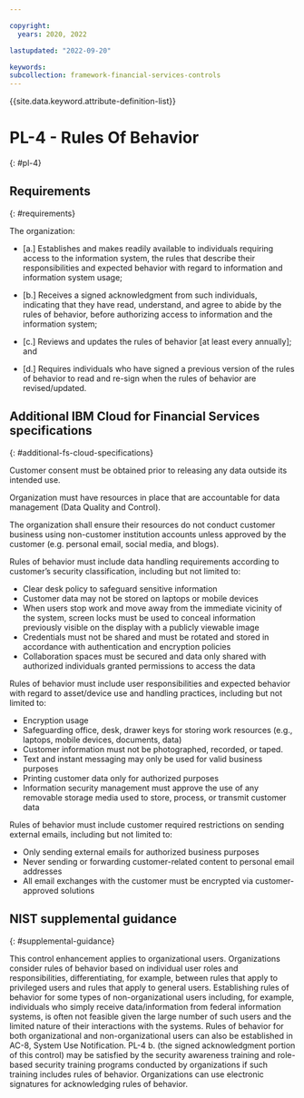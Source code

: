 ```yaml
---

copyright:
  years: 2020, 2022

lastupdated: "2022-09-20"

keywords: 
subcollection: framework-financial-services-controls
---
```


{{site.data.keyword.attribute-definition-list}}

# PL-4 - Rules Of Behavior
{: #pl-4}

## Requirements
{: #requirements}

The organization:

- \[a.\] Establishes and makes readily available to individuals requiring access to the information system, the rules that describe their responsibilities and expected behavior with regard to information and information system usage;

- \[b.\] Receives a signed acknowledgment from such individuals, indicating that they have read, understand, and agree to abide by the rules of behavior, before authorizing access to information and the information system;

- \[c.\] Reviews and updates the rules of behavior [at least every annually]; and

- \[d.\] Requires individuals who have signed a previous version of the rules of behavior to read and re-sign when the rules of behavior are revised/updated.

## Additional IBM Cloud for Financial Services specifications
{: #additional-fs-cloud-specifications}

Customer consent must be obtained prior to releasing any data outside its intended use.

Organization must have resources in place that are accountable for data management (Data Quality and Control).

The organization shall ensure their resources do not conduct customer business using non-customer institution accounts unless approved by the customer (e.g. personal email, social media, and blogs).

Rules of behavior must include data handling requirements according to customer’s security classification, including but not limited to:
- Clear desk policy to safeguard sensitive information
- Customer data may not be stored on laptops or mobile devices
- When users stop work and move away from the immediate vicinity of the system, screen locks must be used to conceal information previously visible on the display with a publicly viewable image
- Credentials must not be shared and must be rotated and stored in accordance with authentication and encryption policies
- Collaboration spaces must be secured and data only shared with authorized individuals granted permissions to access the data

Rules of behavior must include user responsibilities and expected behavior with regard to asset/device use and handling practices, including but not limited to:
- Encryption usage
- Safeguarding office, desk, drawer keys for storing work resources (e.g., laptops, mobile devices, documents, data)
- Customer information must not be photographed, recorded, or taped.
- Text and instant messaging may only be used for valid business purposes
- Printing customer data only for authorized purposes
- Information security management must approve the use of any removable storage media used to store, process, or transmit customer data

Rules of behavior must include customer required restrictions on sending external emails, including but not limited to:
- Only sending external emails for authorized business purposes
- Never sending or forwarding customer-related content to personal email addresses
- All email exchanges with the customer must be encrypted via customer-approved solutions

## NIST supplemental guidance
{: #supplemental-guidance}

This control enhancement applies to organizational users. Organizations consider rules of behavior based on individual user roles and responsibilities, differentiating, for example, between rules that apply to privileged users and rules that apply to general users. Establishing rules of behavior for some types of non-organizational users including, for example, individuals who simply receive data/information from federal information systems, is often not feasible given the large number of such users and the limited nature of their interactions with the systems. Rules of behavior for both organizational and non-organizational users can also be established in AC-8, System Use Notification. PL-4 b. (the signed acknowledgment portion of this control) may be satisfied by the security awareness training and role-based security training programs conducted by organizations if such training includes rules of behavior. Organizations can use electronic signatures for acknowledging rules of behavior.

